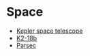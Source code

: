 # Space

* [Kepler space telescope](KeplerSpaceTelescope.md)
* [K2-18b](k2-18b.md)
* [Parsec](Parsec.md)